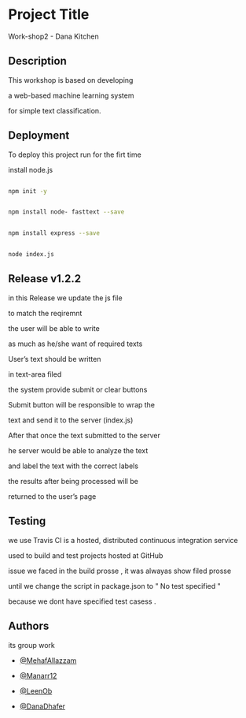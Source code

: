 
# Project Title


Work-shop2 - Dana Kitchen




## Description

This workshop is based on developing

a web-based machine learning system

for simple text classification.

## Deployment



To deploy this project run for the firt time

install node.js



```bash

npm init -y

```



```bash

npm install node- fasttext --save

```



```bash

npm install express --save

```



```bash

node index.js

```

## Release v1.2.2



in this Release we update the js file

to match the reqiremnt



the user will be able to write

as much as he/she want of required texts



User’s text should be written

in text-area filed



the system provide submit or clear buttons



Submit button will be responsible to wrap the

text and send it to the server (index.js)



After that once the text submitted to the server

he server would be able to analyze the text

and label the text with the correct labels



the results after being processed will be

returned to the user’s page

## Testing



we use Travis CI is a hosted, distributed continuous integration service

used to build and test projects hosted at GitHub

issue we faced in the build prosse , it was alwayas show filed prosse

until we change the script in package.json to " No test specified "

because we dont have specified test casess .



## Authors



its group work

- [@MehafAllazzam](https://github.com/MehafAllazzam)

- [@Manarr12](https://github.com/Manarr12)

- [@LeenOb](https://github.com/LeenOb)

- [@DanaDhafer](https://github.com/DanaDhafer)
